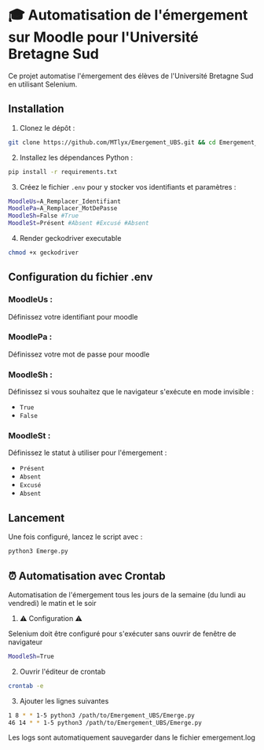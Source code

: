 # 🎓 Automatisation de l'émergement sur Moodle pour l'Université Bretagne Sud

Ce projet automatise l'émergement des élèves de l'Université Bretagne Sud en utilisant Selenium. 

## Installation

1. Clonez le dépôt :
```bash
git clone https://github.com/MTlyx/Emergement_UBS.git && cd Emergement_UBS
```

2. Installez les dépendances Python :
```bash
pip install -r requirements.txt
```

3. Créez le fichier `.env` pour y stocker vos identifiants et paramètres :
```bash
MoodleUs=A_Remplacer_Identifiant
MoodlePa=A_Remplacer_MotDePasse
MoodleSh=False #True
MoodleSt=Présent #Absent #Excusé #Absent
```

4. Render geckodriver executable
```bash
chmod +x geckodriver
```

## Configuration du fichier .env

### **MoodleUs** : 
Définissez votre identifiant pour moodle

### **MoodlePa** : 
Définissez votre mot de passe pour moodle

### **MoodleSh** :  
Définissez si vous souhaitez que le navigateur s'exécute en mode invisible :  
- `True`
- `False`

### **MoodleSt** :  
Définissez le statut à utiliser pour l'émergement :  
- `Présent`
- `Absent`
- `Excusé`
- `Absent`

## Lancement 

Une fois configuré, lancez le script avec :
```bash
python3 Emerge.py
```

## ⏰ Automatisation avec Crontab

Automatisation de l'émergement tous les jours de la semaine (du lundi au vendredi) le matin et le soir 

1. ⚠️ Configuration ⚠️

Selenium doit être configuré pour s'exécuter sans ouvrir de fenêtre de navigateur
```bash
MoodleSh=True
```

2. Ouvrir l'éditeur de crontab
```bash
crontab -e
```

3. Ajouter les lignes suivantes
```bash
1 8 * * 1-5 python3 /path/to/Emergement_UBS/Emerge.py
46 14 * * 1-5 python3 /path/to/Emergement_UBS/Emerge.py
```

Les logs sont automatiquement sauvegarder dans le fichier emergement.log
